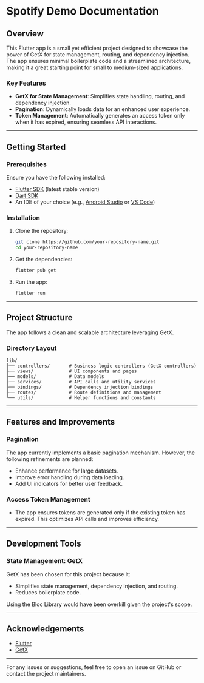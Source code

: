 # Spotify Demo Documentation

## Overview
This Flutter app is a small yet efficient project designed to showcase the power of GetX for state management, routing, and dependency injection. The app ensures minimal boilerplate code and a streamlined architecture, making it a great starting point for small to medium-sized applications.

### Key Features
- **GetX for State Management**: Simplifies state handling, routing, and dependency injection.
- **Pagination**: Dynamically loads data for an enhanced user experience.
- **Token Management**: Automatically generates an access token only when it has expired, ensuring seamless API interactions.

---

## Getting Started

### Prerequisites
Ensure you have the following installed:
- [Flutter SDK](https://docs.flutter.dev/get-started/install) (latest stable version)
- [Dart SDK](https://dart.dev/get-dart)
- An IDE of your choice (e.g., [Android Studio](https://developer.android.com/studio) or [VS Code](https://code.visualstudio.com/))

### Installation
1. Clone the repository:
   ```bash
   git clone https://github.com/your-repository-name.git
   cd your-repository-name
   ```

2. Get the dependencies:
   ```bash
   flutter pub get
   ```

3. Run the app:
   ```bash
   flutter run
   ```

---

## Project Structure
The app follows a clean and scalable architecture leveraging GetX.

### Directory Layout
```plaintext
lib/
├── controllers/       # Business logic controllers (GetX controllers)
├── views/             # UI components and pages
├── models/            # Data models
├── services/          # API calls and utility services
├── bindings/          # Dependency injection bindings
├── routes/            # Route definitions and management
└── utils/             # Helper functions and constants
```

---

## Features and Improvements

### Pagination
The app currently implements a basic pagination mechanism. However, the following refinements are planned:
- Enhance performance for large datasets.
- Improve error handling during data loading.
- Add UI indicators for better user feedback.

### Access Token Management
- The app ensures tokens are generated only if the existing token has expired. This optimizes API calls and improves efficiency.

---

## Development Tools

### State Management: GetX
GetX has been chosen for this project because it:
- Simplifies state management, dependency injection, and routing.
- Reduces boilerplate code.

Using the Bloc Library would have been overkill given the project's scope.

---



## Acknowledgements
- [Flutter](https://flutter.dev/)
- [GetX](https://pub.dev/packages/get)

---

For any issues or suggestions, feel free to open an issue on GitHub or contact the project maintainers.

